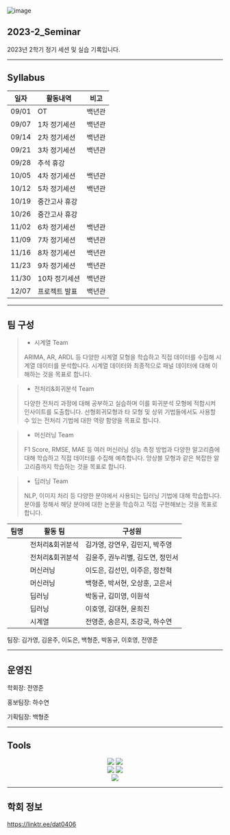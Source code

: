 ![image](https://github.com/HUFS-DAT-2023/2023-2_Seminar/assets/132198955/67423779-7101-4e17-875f-de50458c3e53)


## 2023-2_Seminar
2023년 2학기 정기 세션 및 실습 기록입니다.

***
## Syllabus

|**일자**|**활동내역**|**비고**|
|---|---|---|
|09/01|OT|백년관|
|09/07|1차 정기세션|백년관|
|09/14|2차 정기세션|백년관|
|09/21|3차 정기세션|백년관|
|09/28|추석 휴강||
|10/05|4차 정기세션|백년관|
|10/12|5차 정기세션|백년관|
|10/19|중간고사 휴강||
|10/26|중간고사 휴강||
|11/02|6차 정기세션|백년관|
|11/09|7차 정기세션|백년관|
|11/16|8차 정기세션|백년관|
|11/23|9차 정기세션|백년관|
|11/30|10차 정기세션|백년관|
|12/07|프로젝트 발표|백년관|

***
## 팀 구성
> * 시계열 Team
>
> ARIMA, AR, ARDL 등 다양한 시계열 모형을 학습하고 직접 데이터를 수집해 시계열 데이터를 분석합니다. 시계열 데이터와 최종적으로 패널 데이터에 대해 이해하는 것을 목표로 합니다.

> * 전처리&회귀분석 Team
>
> 다양한 전처리 과정에 대해 공부하고 실습하며 이를 회귀분석 모형에 적합시켜 인사이트를 도출합니다. 선형회귀모형과 타 모형 및 상위 기법들에서도 사용할 수 있는 전처리 기법에 대한 역량 함양을 목표로 합니다.

> * 머신러닝 Team
>
> F1 Score, RMSE, MAE 등 여러 머신러닝 성능 측정 방법과 다양한 알고리즘에 대해 학습하고 직접 데이터를 수집해 예측합니다. 앙상블 모형과 같은 복잡한 알고리즘까지 학습하는 것을 목표로 합니다.

> * 딥러닝 Team
>
> NLP, 이미지 처리 등 다양한 분야에서 사용되는 딥러닝 기법에 대해 학습합니다. 분야를 정해서 해당 분야에 대한 논문을 학습하고 직접 구현해보는 것을 목표로 합니다.

|팀명|활동 팀|구성원|
|---|---|-----------|
||전처리&회귀분석|김가영, 강연우, 김민지, 박주영|
||전처리&회귀분석|김윤주, 권누리별, 김도연, 정민서|
||머신러닝|이도은, 김선민, 이주은, 정찬혁|
||머신러닝|백형준, 박서현, 오상훈, 고은서|
||딥러닝|박동규, 김미영, 이원석|
||딥러닝|이호영, 김대현, 윤희진|
||시계열|전영준, 송은지, 조강국, 하수연|

팀장: 김가영, 김윤주, 이도은, 백형준, 박동규, 이호영, 전영준
***
## 운영진
학회장: 전영준

홍보팀장: 하수연

기획팀장: 백형준
***

## Tools
<div align="center">
	<img src="https://img.shields.io/badge/Python-3776AB?style=flat&logo=Python&logoColor=yellow" />
	<img src="https://img.shields.io/badge/R-276DC3?style=flat&logo=R&logoColor=white" />
</div>

<div align="center">
	<img src="https://img.shields.io/badge/Notion-000000?style=flat&logo=Notion&logoColor=white" />
	<img src="https://img.shields.io/badge/Slack-4A154B?style=flat&logo=Slack&logoColor=orange" />
</div>

<div align="center">
	<img src="https://img.shields.io/badge/Github-181717?style=flat&logo=Github&logoColor=white" />
</div>

***
## 학회 정보
https://linktr.ee/dat0406
